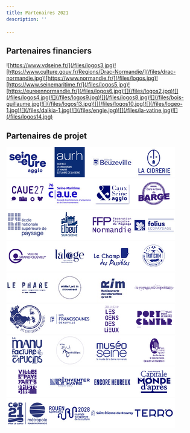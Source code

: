 ```yaml
---
title: Partenaires 2021
description: ''

---
```

## Partenaires financiers

![https://www.vdseine.fr/](/files/logos3.jpg)![https://www.culture.gouv.fr/Regions/Drac-Normandie/](/files/drac-normandie.jpg)![https://www.normandie.fr/](/files/logos.jpg)![https://www.seinemaritime.fr/](/files/logos5.jpg)![https://eureennormandie.fr/](/files/logos6.jpg)![](/files/logos2.jpg)![](/files/logos4.jpg)![](/files/logos9.jpg)![](/files/logos8.jpg)![](/files/bois-guillaume.jpg)![](/files/logos13.jpg)![](/files/logos10.jpg)![](/files/logeo-1.jpg)![](/files/dalkia-1.jpg)![](/files/engie.jpg)![](/files/la-vatine.jpg)![](/files/logos14.jpg)

## Partenaires de projet

![](/files/seine-eure-agglo.jpg)![](/files/aurh.jpg)![](/files/beuzeville.jpg)![](/files/la-cidrerie.jpg)![](/files/caue27.jpg)![](/files/caue-76-ok.jpg)![](/files/caux-seine-agglo-ok.jpg)![](/files/logos19.jpg)![](/files/ensp-versailles.jpg)![](/files/elbeuf-sur-seine.jpg)![](/files/logos21.jpg)![](/files/folius.jpg)![](/files/logos22.jpg)![](/files/la-loge.jpg)![](/files/champ-des-possibles.jpg)![](/files/triticum.jpg)![](/files/le-phare-ok.jpg)![](/files/shifts-ok.jpg)![](/files/rim-ok.jpg)![](/files/logos26.jpg)![](/files/cueilleurs-d-histoires.jpg)![](/files/les-franciscaines.jpg)![](/files/logos27.jpg)![](/files/logos29.jpg)![](/files/manufacture-des-capucins.jpg)![](/files/montivilliers.jpg)![](/files/museoseine.jpg)![](/files/logos28.jpg)![](/files/logos31.jpg)![](/files/reinventer-le-havre.jpg)![](/files/encore-heureux.jpg)![](/files/rouen-capitale.jpg)![](/files/cop-21.jpg)![](/files/rouen-2028.jpg)![](/files/st-etienne-du-rouvray.jpg)![](/files/terro.jpg)